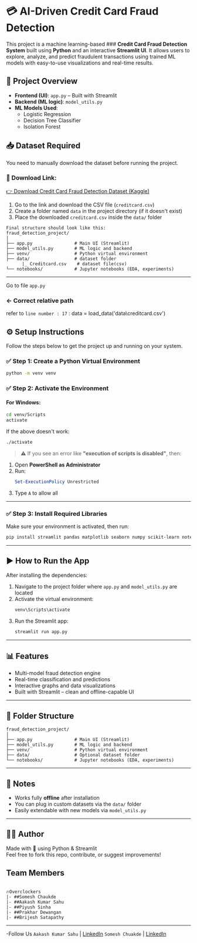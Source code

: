 


# 💳 AI-Driven Credit Card Fraud Detection

This project is a machine learning-based ### **Credit Card Fraud Detection System** built using **Python** and an interactive **Streamlit UI**. It allows users to explore, analyze, and predict fraudulent transactions using trained ML models with easy-to-use visualizations and real-time results.



## 📁 Project Overview

- **Frontend (UI)**: `app.py` – Built with Streamlit  
- **Backend (ML logic)**: `model_utils.py`  
- **ML Models Used**:
  - Logistic Regression
  - Decision Tree Classifier
  - Isolation Forest

## 📥 Dataset Required

You need to manually download the dataset before running the project.

### 🔗 Download Link:
[👉 Download Credit Card Fraud Detection Dataset (Kaggle)](https://www.kaggle.com/datasets/mlg-ulb/creditcardfraud)

1. Go to the link and download the CSV file (`creditcard.csv`)
2. Create a folder named `data` in the project directory (if it doesn't exist)
3. Place the downloaded `creditcard.csv` inside the `data/` folder
```
Final structure should look like this:
fraud_detection_project/
│
├── app.py                # Main UI (Streamlit)
├── model_utils.py        # ML logic and backend
├── venv/                 # Python virtual environment
├── data/                 # dataset folder
      |_ Creditcard.csv    # dataset file(csv)
└── notebooks/            # Jupyter notebooks (EDA, experiments)
```

---
Go to file `app.py` 
### ← Correct relative path
refer to `line number : 17` : data = load_data('data\creditcard.csv')  



## ⚙️ Setup Instructions

Follow the steps below to get the project up and running on your system.

### ✅ Step 1: Create a Python Virtual Environment

```bash
python -m venv venv
```

### ✅ Step 2: Activate the Environment

#### For Windows:

```bash
cd venv/Scripts
activate
```

If the above doesn't work:

```bash
./activate
```

> ⚠️ If you see an error like **"execution of scripts is disabled"**, then:

1. Open **PowerShell as Administrator**  
2. Run:
   ```powershell
   Set-ExecutionPolicy Unrestricted
   ```
3. Type `A` to allow all

---

### ✅ Step 3: Install Required Libraries

Make sure your environment is activated, then run:

```bash
pip install streamlit pandas matplotlib seaborn numpy scikit-learn notebooks
```

---

## ▶️ How to Run the App

After installing the dependencies:

1. Navigate to the project folder where `app.py` and `model_utils.py` are located
2. Activate the virtual environment:
   ```bash
   venv\Scripts\activate
   ```
3. Run the Streamlit app:
   ```bash
   streamlit run app.py
   ```

---

## 📊 Features

- Multi-model fraud detection engine
- Real-time classification and predictions
- Interactive graphs and data visualizations
- Built with Streamlit – clean and offline-capable UI

---

## 📂 Folder Structure

```
fraud_detection_project/
│
├── app.py                # Main UI (Streamlit)
├── model_utils.py        # ML logic and backend
├── venv/                 # Python virtual environment
├── data/                 # Optional dataset folder
└── notebooks/            # Jupyter notebooks (EDA, experiments)
```

---

## 📌 Notes

- Works fully **offline** after installation
- You can plug in custom datasets via the `data/` folder
- Easily extendable with new models via `model_utils.py`

---

## 👨‍💻 Author

Made with 💙 using Python & Streamlit  
Feel free to fork this repo, contribute, or suggest improvements!

## Team Members
```

🔥Overclockers
|- ##Somesh Chaukde
|- ##Aakash Kumar Sahu
|- ##Piyush Sinha
|- ##Prakhar Dewangan
|- ##Brijesh Satapathy

```
---
-Follow Us 
`Aakash Kumar Sahu` | [LinkedIn](https://www.linkedin.com/in/aakashkumarsahu/)
`Somesh Chuakde` | [LinkedIn](https://www.linkedin.com/in/someshchaukde/)




